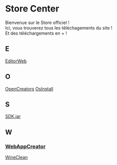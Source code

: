 <h1>Store Center</h1>
Bienvenue sur le Store officiel !<br>
Ici, vous trouverez tous les téléchagements du site !<br>
Et des téléchargements en + !<br>
<h2>E</h2>
<a href="app.html#EditorWeb">EditorWeb</a>
<h2>O</h2>
<a href="app.html#OpenCreators">OpenCreators</a>
<a href="app.html#OsInstall">OsInstall</a>
<h2>S</h2>
<a href="app.html#SDK.jar">SDK.jar</a>
<h2>W</h2>
<h3><a href="https://ecologiccode.github.io/informatique/OpenCreators/tools/WebAppCreator/index.html" download="WebAppCreatorhtml">WebAppCreator</a></h3>
<a href="app.html#WineClean">WineClean</a>
